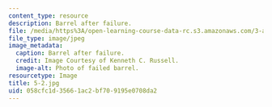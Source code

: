 ```yaml
---
content_type: resource
description: Barrel after failure.
file: /media/https%3A/open-learning-course-data-rc.s3.amazonaws.com/3-a27-case-studies-in-forensic-metallurgy-fall-2007/058cfc1d35661ac2bf709195e0708da2_5-2.jpg
file_type: image/jpeg
image_metadata:
  caption: Barrel after failure.
  credit: Image Courtesy of Kenneth C. Russell.
  image-alt: Photo of failed barrel.
resourcetype: Image
title: 5-2.jpg
uid: 058cfc1d-3566-1ac2-bf70-9195e0708da2
---
```

